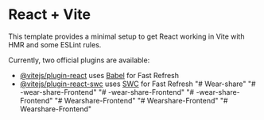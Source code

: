 # React + Vite

This template provides a minimal setup to get React working in Vite with HMR and some ESLint rules.

Currently, two official plugins are available:

- [@vitejs/plugin-react](https://github.com/vitejs/vite-plugin-react/blob/main/packages/plugin-react/README.md) uses [Babel](https://babeljs.io/) for Fast Refresh
- [@vitejs/plugin-react-swc](https://github.com/vitejs/vite-plugin-react-swc) uses [SWC](https://swc.rs/) for Fast Refresh
"# Wear-share" 
"# -wear-share-Frontend" 
"# -wear-share-Frontend" 
"# -wear-share-Frontend" 
"# Wearshare-Frontend" 
"# Wearshare-Frontend" 
"# Wearshare-Frontend" 
